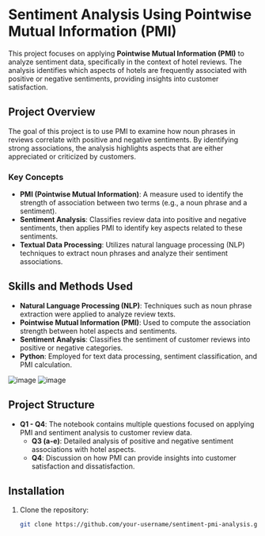 # Sentiment Analysis Using Pointwise Mutual Information (PMI)

This project focuses on applying **Pointwise Mutual Information (PMI)** to analyze sentiment data, specifically in the context of hotel reviews. The analysis identifies which aspects of hotels are frequently associated with positive or negative sentiments, providing insights into customer satisfaction.

## Project Overview

The goal of this project is to use PMI to examine how noun phrases in reviews correlate with positive and negative sentiments. By identifying strong associations, the analysis highlights aspects that are either appreciated or criticized by customers.

### Key Concepts

- **PMI (Pointwise Mutual Information)**: A measure used to identify the strength of association between two terms (e.g., a noun phrase and a sentiment).
- **Sentiment Analysis**: Classifies review data into positive and negative sentiments, then applies PMI to identify key aspects related to these sentiments.
- **Textual Data Processing**: Utilizes natural language processing (NLP) techniques to extract noun phrases and analyze their sentiment associations.

## Skills and Methods Used

- **Natural Language Processing (NLP)**: Techniques such as noun phrase extraction were applied to analyze review texts.
- **Pointwise Mutual Information (PMI)**: Used to compute the association strength between hotel aspects and sentiments.
- **Sentiment Analysis**: Classifies the sentiment of customer reviews into positive or negative categories.
- **Python**: Employed for text data processing, sentiment classification, and PMI calculation.

![image](https://github.com/user-attachments/assets/02e2f503-087a-4880-8651-784af2964719)
![image](https://github.com/user-attachments/assets/3411ad72-b3ea-4ee0-88bd-7d1924246069)


## Project Structure

- **Q1 - Q4**: The notebook contains multiple questions focused on applying PMI and sentiment analysis to customer review data.
  - **Q3 (a-e)**: Detailed analysis of positive and negative sentiment associations with hotel aspects.
  - **Q4**: Discussion on how PMI can provide insights into customer satisfaction and dissatisfaction.

## Installation

1. Clone the repository:
   ```bash
   git clone https://github.com/your-username/sentiment-pmi-analysis.git
